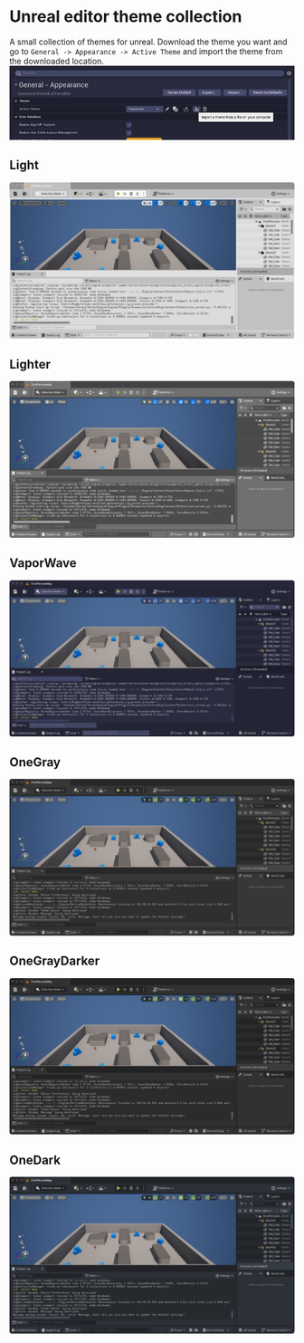 # Unreal editor theme collection
A small collection of themes for unreal. Download the theme you want and go to
`General -> Appearance -> Active Theme` and import the theme from the downloaded
location.
![Instruction](screenshots/Instruction.png)

## Light
![Light](screenshots/Light.png)

## Lighter
![Lighter](screenshots/Lighter.png)

## VaporWave
![VaporWave](screenshots/VaporWave.png)

## OneGray
![OneGray](screenshots/OneGray.png)

## OneGrayDarker
![OneGrayDarker](screenshots/OneGrayDarker.png)

## OneDark
![OneDark](screenshots/OneDark.png)
